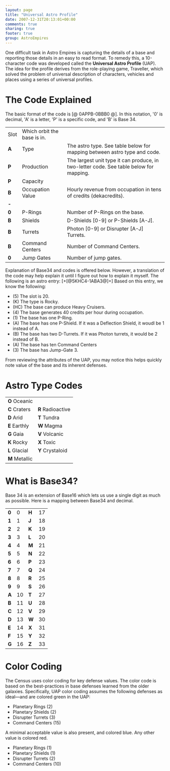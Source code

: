 ```yaml
---
layout: page
title: "Universal Astro Profile"
date: 2007-12-31T20:13:01+00:00
comments: true
sharing: true
footer: true
group: AstroEmpires
---
```


One difficult task in Astro Empires is capturing the details of a base and reporting those details in an easy to read format. To remedy this, a 10-character code was developed called the **Universal Astro Profile**  (UAP).  The idea for the profile derives from the role-playing game, Traveller, which solved the problem of universal description of characters, vehicles and places using a series of universal profiles.



The Code Explained
==================

The basic format of the code is [@ 0APPB-0BBB0 @]. In this notation, '0'
is decimal, 'A' is a letter, 'P' is a specific code, and 'B' is Base 34.


<table class='table'><tr>
  <td>Slot</td>
  <td>Which orbit the base is in.</td>
</tr>
<tr>
  <td><strong>A</strong></td>
  <td>Type</td>
  <td>The astro type. See table below for mapping between astro type and code.</td>
</tr>
<tr>
  <td><strong>P</strong></td>
  <td>Production</td>
  <td>The largest unit type it can produce, in two-letter code. See table below for mapping.</td>
</tr>
<tr>
  <td><strong>P</strong></td>
  <td>Capacity</td>
  <td></td>
</tr>
<tr>
  <td><strong>B</strong></td>
  <td>Occupation Value</td>
  <td>Hourly revenue from occupation in tens of credits (dekacredits).</td>
</tr>
<tr>
  <td><strong>-</strong></td>
  <td></td>
</tr>
<tr>
  <td><strong>0</strong></td>
  <td>P-Rings</td>
  <td>Number of P-Rings on the base.</td>
</tr>
<tr>
  <td><strong>B</strong></td>
  <td>Shields</td>
  <td>D-Shields [0-9] or P-Shields [A-J].</td>
</tr>
<tr>
  <td><strong>B</strong></td>
  <td>Turrets</td>
  <td>Photon [0-9] or Disrupter [A-J] Turrets.</td>
</tr>
<tr>
  <td><strong>B</strong></td>
  <td>Command Centers</td>
  <td>Number of Command Centers.</td>
</tr>
<tr>
  <td><strong>0</strong></td>
  <td>Jump Gates</td>
  <td>Number of jump gates.</td>
</tr>
</table>

Explanation of Base34 and codes is offered below. However, a translation
of the code may help explain it until I figure out how to explain it
myself. The following is an astro entry: [+[@5KHC4-1ABA3@]+] Based on this entry, we know the following:
* (5) The slot is 20.
* (K) The type is Rocky.
* (HC) The base can produce Heavy Cruisers.
* (4) The base generates 40 credits per hour during occupation.
* (1) The base has one P-Ring.
* (A) The base has one P-Shield. If it was a Deflection Shield, it woudl be 1 instead of A.
* (B) The base has two D-Turrets. If it was Photon turrets, it would be 2 instead of B.
* (A) The base has ten Command Centers
* (3) The base has Jump-Gate 3.

From reviewing the attributes of the UAP, you may notice this helps
quickly note value of the base and its inherent defenses.

Astro Type Codes
================


<table class='table'><tr>
  <td><strong>O</strong> Oceanic</td>
</tr>
<tr>
  <td><strong>C</strong> Craters</td>
  <td><strong>R</strong> Radioactive</td>
</tr>
<tr>
  <td><strong>D</strong> Arid</td>
  <td><strong>T</strong> Tundra</td>
</tr>
<tr>
  <td><strong>E</strong> Earthly</td>
  <td><strong>W</strong> Magma</td>
</tr>
<tr>
  <td><strong>G</strong> Gaia</td>
  <td><strong>V</strong> Volcanic</td>
</tr>
<tr>
  <td><strong>K</strong> Rocky</td>
  <td><strong>X</strong> Toxic</td>
</tr>
<tr>
  <td><strong>L</strong> Glacial</td>
  <td><strong>Y</strong> Crystaloid</td>
</tr>
<tr>
  <td><strong>M</strong> Metallic</td>
</tr>
</table>

What is Base34?
===============

Base 34 is an extension of Base16 which lets us use a single digit as
much as possible. Here is a mapping between Base34 and decimal.


<table class='table'><tr>
  <td><strong>0</strong></td>
  <td>0</td>
  <td><strong>H</strong></td>
  <td>17</td>
</tr>
<tr>
  <td><strong>1</strong></td>
  <td>1</td>
  <td><strong>J</strong></td>
  <td>18</td>
</tr>
<tr>
  <td><strong>2</strong></td>
  <td>2</td>
  <td><strong>K</strong></td>
  <td>19</td>
</tr>
<tr>
  <td><strong>3</strong></td>
  <td>3</td>
  <td><strong>L</strong></td>
  <td>20</td>
</tr>
<tr>
  <td><strong>4</strong></td>
  <td>4</td>
  <td><strong>M</strong></td>
  <td>21</td>
</tr>
<tr>
  <td><strong>5</strong></td>
  <td>5</td>
  <td><strong>N</strong></td>
  <td>22</td>
</tr>
<tr>
  <td><strong>6</strong></td>
  <td>6</td>
  <td><strong>P</strong></td>
  <td>23</td>
</tr>
<tr>
  <td><strong>7</strong></td>
  <td>7</td>
  <td><strong>Q</strong></td>
  <td>24</td>
</tr>
<tr>
  <td><strong>8</strong></td>
  <td>8</td>
  <td><strong>R</strong></td>
  <td>25</td>
</tr>
<tr>
  <td><strong>9</strong></td>
  <td>9</td>
  <td><strong>S</strong></td>
  <td>26</td>
</tr>
<tr>
  <td><strong>A</strong></td>
  <td>10</td>
  <td><strong>T</strong></td>
  <td>27</td>
</tr>
<tr>
  <td><strong>B</strong></td>
  <td>11</td>
  <td><strong>U</strong></td>
  <td>28</td>
</tr>
<tr>
  <td><strong>C</strong></td>
  <td>12</td>
  <td><strong>V</strong></td>
  <td>29</td>
</tr>
<tr>
  <td><strong>D</strong></td>
  <td>13</td>
  <td><strong>W</strong></td>
  <td>30</td>
</tr>
<tr>
  <td><strong>E</strong></td>
  <td>14</td>
  <td><strong>X</strong></td>
  <td>31</td>
</tr>
<tr>
  <td><strong>F</strong></td>
  <td>15</td>
  <td><strong>Y</strong></td>
  <td>32</td>
</tr>
<tr>
  <td><strong>G</strong></td>
  <td>16</td>
  <td><strong>Z</strong></td>
  <td>33</td>
</tr>
</table>

Color Coding
============

The Census uses color coding for key defense values. The color code is based on the best-practices in base defenses learned from the older galaxies. Specifically, UAP color coding assumes the following defenses as ideal&mdash;and are colored <span class='text-success'>green</span> in the UAP:

* Planetary Rings (2)
* Planetary Shields (2)
* Disrupter Turrets (3)
* Command Centers (15)

A minimal acceptable value is also present, and colored <span class=''>blue</span>. Any other value is colored <span class='text-danger'>red</span>.

* Planetary Rings (1)
* Planetary Shields (1)
* Disrupter Turrets (2)
* Command Centers (10)


